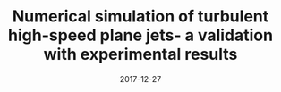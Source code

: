---
title: "Numerical simulation of turbulent high-speed plane jets- a validation with experimental results"
collection: conferences
permalink: /conference/2017-12-27-turbulent-high-speed-plane-jets
excerpt: 'V. Sharma, A. Assam, and V. Eswaran'
date: 2017-12-27
venue: '24th National and 2nd International ISHMT-ASTFE Heat and Mass Transfer Conference (IHMTC-2017)'
paperurl: 'https://doi.org/10.1615/IHMTC-2017.1220'
---
